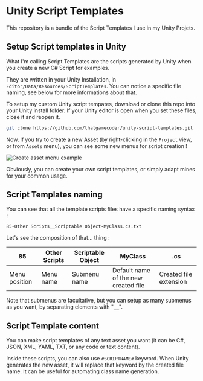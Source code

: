 # Unity Script Templates

This repository is a bundle of the Script Templates I use in my Unity Projets.

## Setup Script templates in Unity

What I'm calling Script Templates are the scripts generated by Unity when you create a new C# Script for examples.

They are written in your Unity Installation, in `Editor/Data/Resources/ScriptTemplates`. You can notice a specific file naming, see below for more informations about that.

To setup my custom Unity script tempates, download or clone this repo into your Unity install folder. If your Unity editor is open when you set these files, close it and reopen it.

```bash
git clone https://github.com/thatgamecoder/unity-script-templates.git
```

Now, if you try to create a new Asset (by right-clicking in the `Project` view, or from `Assets` menu), you can see some new menus for script creation !

![Create asset menu example](menu-example.png)

Obviously, you can create your own script templates, or simply adapt mines for your common usage.

## Script Templates naming

You can see that all the template scripts files have a specific naming syntax :

```
85-Other Scripts__Scriptable Object-MyClass.cs.txt
```

Let's see the composition of that... thing :

| 85 | Other Scripts | Scriptable Object | MyClass | .cs |
| - | - | - | - | - |
| Menu position | Menu name | Submenu name | Default name of the new created file | Created file extension |

Note that submenus are facultative, but you can setup as many submenus as you want, by separating elements with "`__`".

## Script Template content

You can make script templates of any text asset you want (it can be C#, JSON, XML, YAML, TXT, or any code or text content).

Inside these scripts, you can also use `#SCRIPTNAME#` keyword. When Unity generates the new asset, it will replace that keyword by the created file name. It can be useful for automating class name generation.
